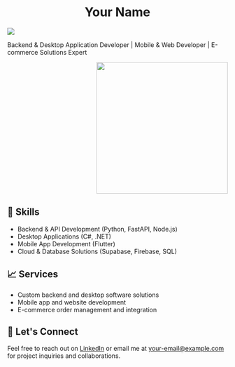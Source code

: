 <h1 align="center">Your Name</h1>

<img src="https://i.pinimg.com/originals/bd/56/5d/bd565dcc0a556add0b0a0ed6b26d686e.gif">

<p>Backend & Desktop Application Developer | Mobile & Web Developer | E-commerce Solutions Expert</p>

<p align="right"> <img src="https://i.pinimg.com/enabled/564x/b2/5a/46/b25a464d943d9d0cb1d8be758ff61ab8.jpg" width=300></p>

<h2>🔧 Skills</h2>
    <ul>
        <li>Backend & API Development (Python, FastAPI, Node.js)</li>
        <li>Desktop Applications (C#, .NET)</li>
        <li>Mobile App Development (Flutter)</li>
        <li>Cloud & Database Solutions (Supabase, Firebase, SQL)</li>
    </ul>
<h2>📈 Services</h2>
    <ul>
        <li>Custom backend and desktop software solutions</li>
        <li>Mobile app and website development</li>
        <li>E-commerce order management and integration</li>
    </ul>

<h2>🤝 Let's Connect</h2>
    <p>Feel free to reach out on <a href="https://www.linkedin.com">LinkedIn</a> or email me at <a href="mailto:your-email@example.com">your-email@example.com</a> for project inquiries and collaborations.</p>

<!---
sissinou-moon/sissinou-moon is a ✨ special ✨ repository because its `README.md` (this file) appears on your GitHub profile.
You can click the Preview link to take a look at your changes.
--->
